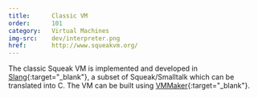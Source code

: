 ```yaml
---
title:      Classic VM
order:      101
category:   Virtual Machines
img-src:    dev/interpreter.png
href:       http://www.squeakvm.org/
---
```

The classic Squeak VM is implemented and developed in
[Slang]{:target="_blank"}, a subset of Squeak/Smalltalk which can be translated into C.
The VM can be built using [VMMaker]{:target="_blank"}.

[Slang]:    http://wiki.squeak.org/squeak/slang
[VMMaker]:  http://wiki.squeak.org/squeak/vmmaker
